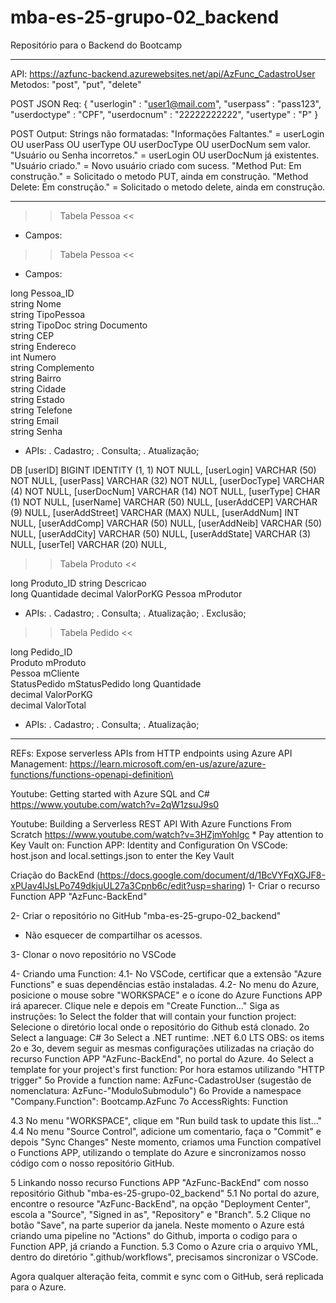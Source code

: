 # mba-es-25-grupo-02_backend
Repositório para o Backend do Bootcamp



--------------------------------------------------------------------------------------------------
API: https://azfunc-backend.azurewebsites.net/api/AzFunc_CadastroUser
Metodos: "post", "put", "delete"

POST JSON Req:
    {
        "userlogin" : "user1@mail.com",
        "userpass" : "pass123",
        "userdoctype" : "CPF",
        "userdocnum" : "22222222222",
        "usertype" : "P"
    }

POST Output: Strings não formatadas:
    "Informações Faltantes." = userLogin OU userPass OU userType OU userDocType OU userDocNum sem valor.
    "Usuário ou Senha incorretos." = userLogin OU userDocNum já existentes.
    "Usuário criado." = Novo usuário criado com sucess.
    "Method Put: Em construção." = Solicitado o metodo PUT, ainda em construção.
    "Method Delete: Em construção." = Solicitado o metodo delete, ainda em construção.

--------------------------------------------------------------------------------------------------


 >> Tabela Pessoa <<

* Campos:

>> Tabela Pessoa <<

* Campos:

long 		Pessoa_ID  
string 		Nome  
string		TipoPessoa  
string 		TipoDoc
string 		Documento  
string 		CEP  
string 		Endereco  
int 		Numero  
string 		Complemento  
string 		Bairro  
string 		Cidade  
string 		Estado  
string 		Telefone  
string 		Email  
string 		Senha  
		
* APIs:
. Cadastro;
. Consulta;
. Atualização;

DB
    [userID]        BIGINT        IDENTITY (1, 1) NOT NULL,
    [userLogin]     VARCHAR (50)  NOT NULL,
    [userPass]      VARCHAR (32)  NOT NULL,
    [userDocType]   VARCHAR (4)   NOT NULL,
    [userDocNum]    VARCHAR (14)  NOT NULL,
    [userType]      CHAR (1)      NOT NULL,
    [userName]      VARCHAR (50)  NULL,
    [userAddCEP]    VARCHAR (9)   NULL,
    [userAddStreet] VARCHAR (MAX) NULL,
    [userAddNum]    INT           NULL,
    [userAddComp]   VARCHAR (50)  NULL,
    [userAddNeib]   VARCHAR (50)  NULL,
    [userAddCity]   VARCHAR (50)  NULL,
    [userAddState]  VARCHAR (3)   NULL,
    [userTel]       VARCHAR (20)  NULL,



>> Tabela Produto <<

long 	Produto_ID 
string 	Descricao  
long 	Quantidade 
decimal ValorPorKG 
Pessoa 	mProdutor  
		
* APIs:
. Cadastro;
. Consulta;
. Atualização;
. Exclusão;

		
>> Tabela Pedido <<
	
long 		 Pedido_ID     
Produto 	 mProduto      
Pessoa 		 mCliente      
StatusPedido mStatusPedido 
long 		 Quantidade 	
decimal 	 ValorPorKG 	
decimal 	 ValorTotal 	

* APIs:
. Cadastro;
. Consulta;
. Atualização;

--------------------------------------------------------------------------------------------------





REFs:
Expose serverless APIs from HTTP endpoints using Azure API Management:
    https://learn.microsoft.com/en-us/azure/azure-functions/functions-openapi-definition\

Youtube: Getting started with Azure SQL and C#
    https://www.youtube.com/watch?v=2qW1zsuJ9s0

Youtube: Building a Serverless REST API With Azure Functions From Scratch
    https://www.youtube.com/watch?v=3HZjmYohlgc
    * Pay attention to Key Vault on: 
        Function APP: Identity and Configuration
        On VSCode: host.json and local.settings.json to enter the Key Vault
    



Criação do BackEnd (https://docs.google.com/document/d/1BcVYFqXGJF8-xPUav4lJsLPo749dkjuUL27a3Cpnb6c/edit?usp=sharing)
1- Criar o recurso Function APP "AzFunc-BackEnd"

2- Criar o repositório no GitHub "mba-es-25-grupo-02_backend"
* Não esquecer de compartilhar os acessos.

3- Clonar o novo repositório no VSCode

4- Criando uma Function:
4.1- No VSCode, certificar que a extensão "Azure Functions" e suas dependências estão instaladas. 
4.2- No menu do Azure, posicione o mouse sobre "WORKSPACE" e o ícone do Azure Functions APP irá aparecer. Clique nele e depois em "Create Function…"
Siga as instruções:
1o Select the folder that will contain your function project: Selecione o diretório local onde o repositório do Github está clonado.
2o Select a language: C#
3o Select a .NET runtime: .NET 6.0 LTS
OBS: os items 2o e 3o, devem seguir as mesmas configurações utilizadas na criação do recurso Function APP "AzFunc-BackEnd", no portal do Azure.
4o Select a template for your project's first function: Por hora estamos utilizando "HTTP trigger"
5o Provide a function name: AzFunc-CadastroUser (sugestão de nomenclatura: AzFunc-"ModuloSubmodulo")
6o Provide a namespace "Company.Function": Bootcamp.AzFunc
7o AccessRights: Function

4.3 No menu "WORKSPACE", clique em "Run build task to update this list…"
4.4 No menu "Source Control", adicione um comentario, faça o "Commit" e depois "Sync Changes"
Neste momento, criamos uma Function compatível o Functions APP, utilizando o template do Azure e sincronizamos nosso código com o nosso repositório GitHub.

5 Linkando nosso recurso Functions APP "AzFunc-BackEnd" com nosso repositório Github "mba-es-25-grupo-02_backend"
5.1 No portal do azure, encontre o resource "AzFunc-BackEnd", na opção "Deployment Center", escola a "Source", "Signed in as", "Repository" e "Branch".
5.2 Clique no botão "Save", na parte superior da janela.
Neste momento o Azure está criando uma pipeline no "Actions" do Github, importa o codigo para o Function APP, já criando a Function.
5.3 Como o Azure cria o arquivo YML,  dentro do diretório ".github/workflows", precisamos sincronizar o VSCode.

Agora qualquer alteração feita, commit e sync com o GitHub, será replicada para o Azure.
